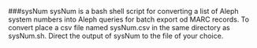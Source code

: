 ###sysNum
sysNum is a bash shell script for converting a list of Aleph system numbers into Aleph queries for batch export od MARC records. To convert place a csv file named sysNum.csv in the same directory as sysNum.sh. Direct the output of sysNum to the file of your choice.
